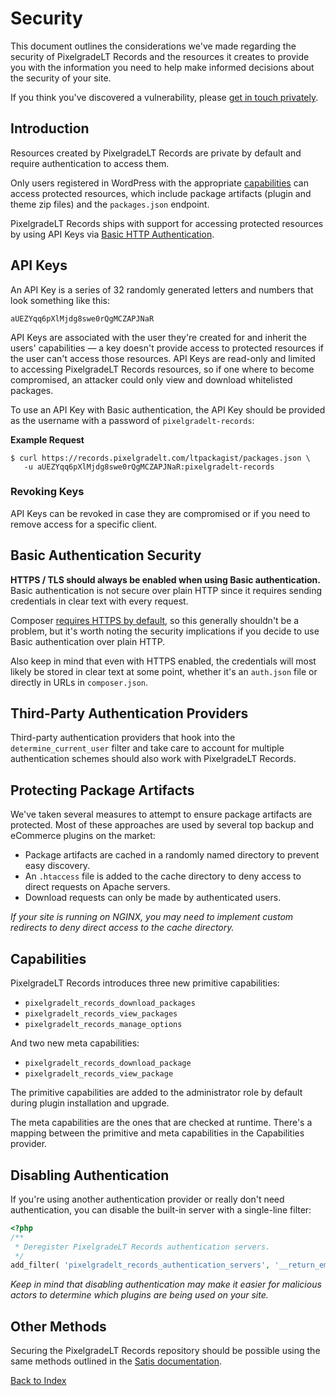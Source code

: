 # Security

This document outlines the considerations we've made regarding the security of PixelgradeLT Records and the resources it creates to provide you with the information you need to help make informed decisions about the security of your site.

If you think you've discovered a vulnerability, please [get in touch privately](https://pixelgrade.com/contact/).

## Introduction

Resources created by PixelgradeLT Records are private by default and require authentication to access them.

Only users registered in WordPress with the appropriate [capabilities](#capabilities) can access protected resources, which include package artifacts (plugin and theme zip files) and the `packages.json` endpoint.

PixelgradeLT Records ships with support for accessing protected resources by using API Keys via [Basic HTTP Authentication](https://tools.ietf.org/html/rfc2617).

## API Keys

An API Key is a series of 32 randomly generated letters and numbers that look something like this:

```
aUEZYqq6pXlMjdg8swe0rQgMCZAPJNaR
```

API Keys are associated with the user they're created for and inherit the users' capabilities &mdash; a key doesn't provide access to protected resources if the user can't access those resources. API Keys are read-only and limited to accessing PixelgradeLT Records resources, so if one where to become compromised, an attacker could only view and download whitelisted packages.

To use an API Key with Basic authentication, the API Key should be provided as the username with a password of `pixelgradelt-records`:

__Example Request__

```shell
$ curl https://records.pixelgradelt.com/ltpackagist/packages.json \
   -u aUEZYqq6pXlMjdg8swe0rQgMCZAPJNaR:pixelgradelt-records
```

### Revoking Keys

API Keys can be revoked in case they are compromised or if you need to remove access for a specific client.

## Basic Authentication Security

__HTTPS / TLS should always be enabled when using Basic authentication.__ Basic authentication is not secure over plain HTTP since it requires sending credentials in clear text with every request.

Composer [requires HTTPS by default](https://getcomposer.org/doc/06-config.md#secure-http), so this generally shouldn't be a problem, but it's worth noting the security implications if you decide to use Basic authentication over plain HTTP.

Also keep in mind that even with HTTPS enabled, the credentials will most likely be stored in clear text at some point, whether it's an `auth.json` file or directly in URLs in `composer.json`.

## Third-Party Authentication Providers

Third-party authentication providers that hook into the `determine_current_user` filter and take care to account for multiple authentication schemes should also work with PixelgradeLT Records.

## Protecting Package Artifacts

We've taken several measures to attempt to ensure package artifacts are protected. Most of these approaches are used by several top backup and eCommerce plugins on the market:

* Package artifacts are cached in a randomly named directory to prevent easy discovery.
* An `.htaccess` file is added to the cache directory to deny access to direct requests on Apache servers.
* Download requests can only be made by authenticated users.

_If your site is running on NGINX, you may need to implement custom redirects to deny direct access to the cache directory._

## Capabilities

PixelgradeLT Records introduces three new primitive capabilities:

- `pixelgradelt_records_download_packages`
- `pixelgradelt_records_view_packages`
- `pixelgradelt_records_manage_options`

And two new meta capabilities:

- `pixelgradelt_records_download_package`
- `pixelgradelt_records_view_package`

The primitive capabilities are added to the administrator role by default during plugin installation and upgrade.

The meta capabilities are the ones that are checked at runtime. There's a mapping between the primitive and meta capabilities in the Capabilities provider.

## Disabling Authentication

If you're using another authentication provider or really don't need authentication, you can disable the built-in server with a single-line filter:

```php
<?php
/**
 * Deregister PixelgradeLT Records authentication servers.
 */
add_filter( 'pixelgradelt_records_authentication_servers', '__return_empty_array' );
```

_Keep in mind that disabling authentication may make it easier for malicious actors to determine which plugins are being used on your site._

## Other Methods

Securing the PixelgradeLT Records repository should be possible using the same methods outlined in the [Satis documentation](https://getcomposer.org/doc/articles/handling-private-packages-with-satis.md#security).

[Back to Index](index.md)
 
